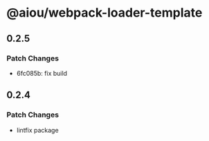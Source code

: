 # @aiou/webpack-loader-template

## 0.2.5

### Patch Changes

- 6fc085b: fix build

## 0.2.4

### Patch Changes

- lintfix package
